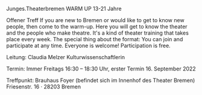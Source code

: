 Junges.Theaterbremen WARM UP 13-21 Jahre  

Offener Treff 
If you are new to Bremen or would like to get to know new people, then come to the warm-up. Here you will get to know the theater and the people who make theatre. It's a kind of theater training that takes place every week. The special thing about the format: You can join and participate at any time. Everyone is welcome! Participation is free. 

Leitung: Claudia Melzer Kulturwissenschaftlerin 

Termin: Immer Freitags 16:30 – 18:30 Uhr, erster Termin 16. September 2022 

Treffpunkt: Brauhaus Foyer (befindet sich im Innenhof des Theater Bremen) Friesenstr. 16 · 28203 Bremen 
